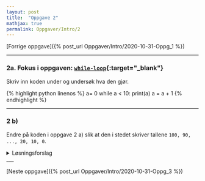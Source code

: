 ```yaml
---
layout: post
title:  "Oppgave 2"
mathjax: true
permalink: Oppgaver/Intro/2
---
```

[Forrige oppgave]({% post_url Oppgaver/Intro/2020-10-31-Oppg_1 %})

___
### 2a. Fokus i oppgaven: [``while-loop``](https://www.w3schools.com/python/python_while_loops.asp){:target="_blank"}

Skriv inn koden under og undersøk hva den gjør.

{% highlight python linenos %}
a= 0
while a < 10:
    print(a)
    a = a + 1
{% endhighlight %}
___

### 2 b)

Endre på koden i oppgave 2 a) slik at den i stedet skriver tallene ``100, 90, ..., 20, 10, 0``.

<details>

<summary>Løsningsforslag</summary>

<p>
{% highlight python linenos %}
a= 0

while a < 11:
    print(100-10*a)
    a = a + 1
{% endhighlight %}
</p>
</details>
___

[Neste oppgave]({% post_url Oppgaver/Intro/2020-10-31-Oppg_3  %})